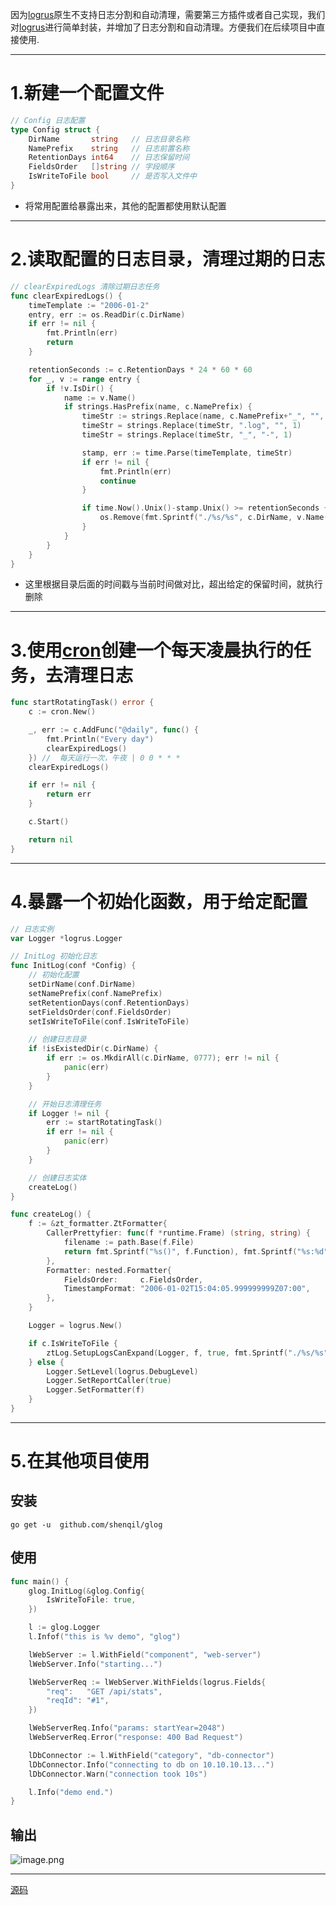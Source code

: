 因为[logrus](https://github.com/Sirupsen/logrus)原生不支持日志分割和自动清理，需要第三方插件或者自己实现，我们对[logrus](https://github.com/Sirupsen/logrus)进行简单封装，并增加了日志分割和自动清理。方便我们在后续项目中直接使用.
***
# 1.新建一个配置文件
```go
// Config 日志配置
type Config struct {
	DirName       string   // 日志目录名称
	NamePrefix    string   // 日志前置名称
	RetentionDays int64    // 日志保留时间
	FieldsOrder   []string // 字段顺序
	IsWriteToFile bool     // 是否写入文件中
}
```
+ 将常用配置给暴露出来，其他的配置都使用默认配置
***
# 2.读取配置的日志目录，清理过期的日志
```go
// clearExpiredLogs 清除过期日志任务
func clearExpiredLogs() {
	timeTemplate := "2006-01-2"
	entry, err := os.ReadDir(c.DirName)
	if err != nil {
		fmt.Println(err)
		return
	}

	retentionSeconds := c.RetentionDays * 24 * 60 * 60
	for _, v := range entry {
		if !v.IsDir() {
			name := v.Name()
			if strings.HasPrefix(name, c.NamePrefix) {
				timeStr := strings.Replace(name, c.NamePrefix+"_", "", 1)
				timeStr = strings.Replace(timeStr, ".log", "", 1)
				timeStr = strings.Replace(timeStr, "_", "-", 1)

				stamp, err := time.Parse(timeTemplate, timeStr)
				if err != nil {
					fmt.Println(err)
					continue
				}

				if time.Now().Unix()-stamp.Unix() >= retentionSeconds {
					os.Remove(fmt.Sprintf("./%s/%s", c.DirName, v.Name()))
				}
			}
		}
	}
}
```
+ 这里根据目录后面的时间戳与当前时间做对比，超出给定的保留时间，就执行删除
***
# 3.使用[cron](https://github.com/robfig/cron)创建一个每天凌晨执行的任务，去清理日志
```go
func startRotatingTask() error {
	c := cron.New()

	_, err := c.AddFunc("@daily", func() {
		fmt.Println("Every day")
		clearExpiredLogs()
	}) //  每天运行一次，午夜 | 0 0 * * *
	clearExpiredLogs()

	if err != nil {
		return err
	}

	c.Start()

	return nil
}
```
***
# 4.暴露一个初始化函数，用于给定配置
```go
// 日志实例
var Logger *logrus.Logger

// InitLog 初始化日志
func InitLog(conf *Config) {
	// 初始化配置
	setDirName(conf.DirName)
	setNamePrefix(conf.NamePrefix)
	setRetentionDays(conf.RetentionDays)
	setFieldsOrder(conf.FieldsOrder)
	setIsWriteToFile(conf.IsWriteToFile)

	// 创建日志目录
	if !isExistedDir(c.DirName) {
		if err := os.MkdirAll(c.DirName, 0777); err != nil {
			panic(err)
		}
	}

	// 开始日志清理任务
	if Logger != nil {
		err := startRotatingTask()
		if err != nil {
			panic(err)
		}
	}

	// 创建日志实体
	createLog()
}

func createLog() {
	f := &zt_formatter.ZtFormatter{
		CallerPrettyfier: func(f *runtime.Frame) (string, string) {
			filename := path.Base(f.File)
			return fmt.Sprintf("%s()", f.Function), fmt.Sprintf("%s:%d", filename, f.Line)
		},
		Formatter: nested.Formatter{
			FieldsOrder:     c.FieldsOrder,
			TimestampFormat: "2006-01-02T15:04:05.999999999Z07:00",
		},
	}

	Logger = logrus.New()

	if c.IsWriteToFile {
		ztLog.SetupLogsCanExpand(Logger, f, true, fmt.Sprintf("./%s/%s", c.DirName, c.NamePrefix), int(logrus.DebugLevel))
	} else {
		Logger.SetLevel(logrus.DebugLevel)
		Logger.SetReportCaller(true)
		Logger.SetFormatter(f)
	}
}
```
***
# 5.在其他项目使用
## 安装
```
go get -u  github.com/shenqil/glog
```

## 使用
```go
func main() {
	glog.InitLog(&glog.Config{
		IsWriteToFile: true,
	})

	l := glog.Logger
	l.Infof("this is %v demo", "glog")

	lWebServer := l.WithField("component", "web-server")
	lWebServer.Info("starting...")

	lWebServerReq := lWebServer.WithFields(logrus.Fields{
		"req":   "GET /api/stats",
		"reqId": "#1",
	})

	lWebServerReq.Info("params: startYear=2048")
	lWebServerReq.Error("response: 400 Bad Request")

	lDbConnector := l.WithField("category", "db-connector")
	lDbConnector.Info("connecting to db on 10.10.10.13...")
	lDbConnector.Warn("connection took 10s")

	l.Info("demo end.")
}
```

## 输出
![image.png](https://upload-images.jianshu.io/upload_images/25820166-475053b132fc3ded.png?imageMogr2/auto-orient/strip%7CimageView2/2/w/1240)

***
[源码](http://github.com/shenqil/glog)